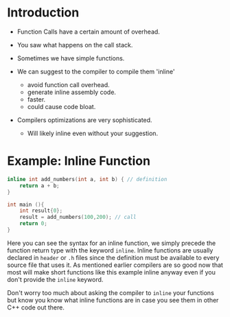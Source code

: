 # Introduction

- Function Calls have a certain amount of overhead.

- You saw what happens on the call stack.

- Sometimes we have simple functions.

- We can suggest to the compiler to compile them 'inline'
	- avoid function call overhead.
	- generate inline assembly code.
	- faster.
	- could cause code bloat.

- Compilers optimizations are very sophisticated.
	- Will likely inline even without your suggestion.

# Example: Inline Function

```cpp
inline int add_numbers(int a, int b) { // definition
	return a + b;
}

int main (){
	int result{0};
	result = add_numbers(100,200); // call
	return 0;
}
```

Here you can see the syntax for an inline function, we simply precede the function return type with the keyword `inline`.  Inline functions are usually declared in `header` or `.h` files since the definition must be available to every source file that uses it. As mentioned earlier compilers are so good now that most will make short functions like this example inline anyway even if you don't provide the `inline` keyword. 

Don't worry too much about asking the compiler to `inline` your functions but know you know what inline functions are in case you see them in other C++ code out there.